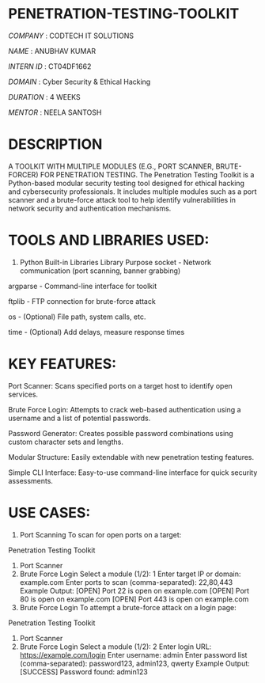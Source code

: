 # PENETRATION-TESTING-TOOLKIT
*COMPANY* : CODTECH IT SOLUTIONS

*NAME* : ANUBHAV KUMAR

*INTERN ID* : CT04DF1662

*DOMAIN* : Cyber Security & Ethical Hacking

*DURATION* : 4 WEEKS

*MENTOR* : NEELA SANTOSH
# DESCRIPTION
A TOOLKIT WITH MULTIPLE MODULES (E.G., PORT SCANNER, BRUTE-FORCER) FOR PENETRATION TESTING.
The Penetration Testing Toolkit is a Python-based modular security testing tool designed for ethical hacking and cybersecurity professionals. It includes multiple modules such as a port scanner and a brute-force attack tool to help identify vulnerabilities in network security and authentication mechanisms.
# TOOLS AND LIBRARIES USED:
1. Python Built-in Libraries
Library     	Purpose
socket -	    Network communication (port scanning, banner grabbing)

argparse -	  Command-line interface for toolkit

ftplib -	    FTP connection for brute-force attack

os -	        (Optional) File path, system calls, etc.

time -	      (Optional) Add delays, measure response times

# KEY FEATURES:
Port Scanner: Scans specified ports on a target host to identify open services.

Brute Force Login: Attempts to crack web-based authentication using a username and a list of potential passwords.

Password Generator: Creates possible password combinations using custom character sets and lengths.

Modular Structure: Easily extendable with new penetration testing features.

Simple CLI Interface: Easy-to-use command-line interface for quick security assessments.
# USE CASES:
1. Port Scanning
To scan for open ports on a target:

Penetration Testing Toolkit
1. Port Scanner
2. Brute Force Login
Select a module (1/2): 1
Enter target IP or domain: example.com
Enter ports to scan (comma-separated): 22,80,443
Example Output:
[OPEN] Port 22 is open on example.com
[OPEN] Port 80 is open on example.com
[OPEN] Port 443 is open on example.com
2. Brute Force Login
To attempt a brute-force attack on a login page:

Penetration Testing Toolkit
1. Port Scanner
2. Brute Force Login
Select a module (1/2): 2
Enter login URL: https://example.com/login
Enter username: admin
Enter password list (comma-separated): password123, admin123, qwerty
Example Output:
[SUCCESS] Password found: admin123
